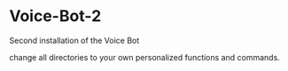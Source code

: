 # Voice-Bot-2
Second installation of the Voice Bot

change all directories to your own personalized functions and commands.
